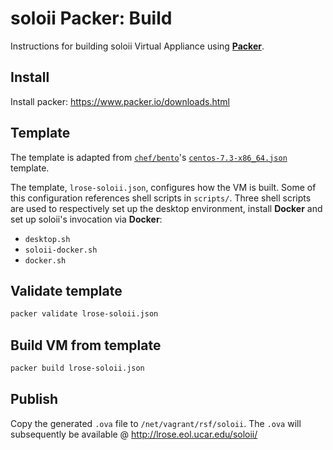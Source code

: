 # soloii Packer: Build

Instructions for building soloii Virtual Appliance using [**Packer**](https://www.packer.io).

## Install

Install packer: <https://www.packer.io/downloads.html>

## Template

The template is adapted from [`chef/bento`](https://github.com/chef/bento)'s [`centos-7.3-x86_64.json`](https://github.com/chef/bento/blob/master/centos-7.3-x86_64.json) template.

The template, `lrose-soloii.json`, configures how the VM is built. Some of this configuration references shell scripts in `scripts/`. Three shell scripts are used to respectively set up the desktop environment, install **Docker** and set up soloii's invocation via **Docker**:

- `desktop.sh`
- `soloii-docker.sh`
- `docker.sh`

## Validate template

```sh
packer validate lrose-soloii.json
```

## Build VM from template

```sh
packer build lrose-soloii.json
```

## Publish

Copy the generated `.ova` file to `/net/vagrant/rsf/soloii`. The `.ova` will subsequently be available @ <http://lrose.eol.ucar.edu/soloii/>
